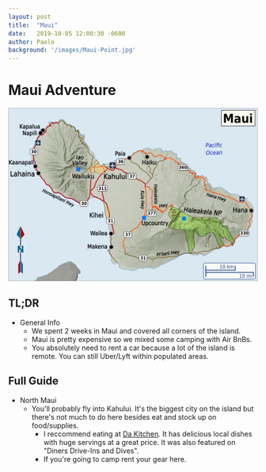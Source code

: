 ```yaml
---
layout: post
title:  "Maui"
date:   2019-10-05 12:00:30 -0600
author: Paolo
background: '/images/Maui-Point.jpg' 
---
```


# Maui Adventure

<img src="images/maui-map.png" class="img-fluid" alt="https://commons.wikimedia.org/wiki/File:Maui_region_map_EN.png">

## TL;DR
 - General Info
   - We spent 2 weeks in Maui and covered all corners of the island.
   - Maui is pretty expensive so we mixed some camping with Air BnBs.
   - You absolutely need to rent a car because a lot of the island is remote. You can still Uber/Lyft within populated areas.
 
   
## Full Guide
 - North Maui
   - You'll probably fly into Kahului. It's the biggest city on the island but there's not much to do here besides eat and stock up on food/supplies.
     - I reccommend eating at [Da Kitchen]("https://dakitchen.com/"). It has delicious local dishes with huge servings at a great price. It was also featured on "Diners Drive-Ins and Dives".
     - If you're going to camp rent your gear here.
 
